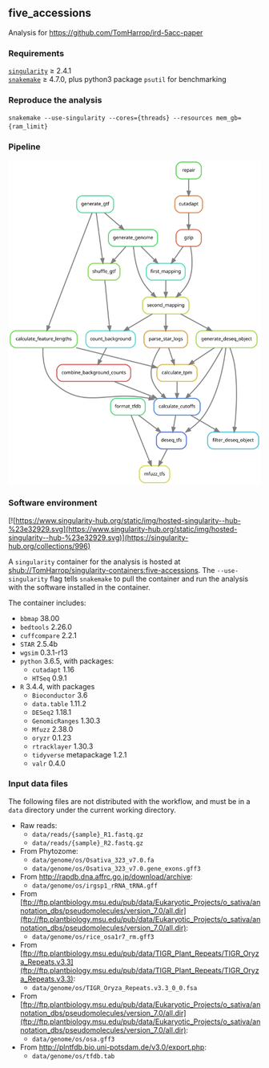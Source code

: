 ## five_accessions

Analysis for https://github.com/TomHarrop/ird-5acc-paper

### Requirements

[`singularity`](https://singularity.lbl.gov) ≥ 2.4.1   
[`snakemake`](https://snakemake.readthedocs.io) ≥ 4.7.0, plus python3 package `psutil` for benchmarking

### Reproduce the analysis

`snakemake --use-singularity --cores={threads} --resources mem_gb={ram_limit}`

### Pipeline

![](dag/dag.svg)

### Software environment

[![https://www.singularity-hub.org/static/img/hosted-singularity--hub-%23e32929.svg](https://www.singularity-hub.org/static/img/hosted-singularity--hub-%23e32929.svg)](https://singularity-hub.org/collections/996)

A `singularity` container for the analysis is hosted at [shub://TomHarrop/singularity-containers:five-accessions](https://www.singularity-hub.org/collections/996). The `--use-singularity` flag tells `snakemake` to pull the container and run the analysis with the software installed in the container.

The container includes: 

- `bbmap` 38.00
- `bedtools` 2.26.0
- `cuffcompare` 2.2.1
- `STAR` 2.5.4b
- `wgsim` 0.3.1-r13
- `python` 3.6.5, with packages:
    + `cutadapt` 1.16
    + `HTSeq` 0.9.1
- `R` 3.4.4, with packages
    + `Bioconductor` 3.6
    + `data.table` 1.11.2
    + `DESeq2` 1.18.1
    + `GenomicRanges` 1.30.3
    + `Mfuzz` 2.38.0
    + `oryzr` 0.1.23
    + `rtracklayer`  1.30.3
    + `tidyverse` metapackage 1.2.1
    + `valr` 0.4.0  

### Input data files

The following files are not distributed with the workflow, and must be in a `data` directory under the current working directory.

- Raw reads:
    + `data/reads/{sample}_R1.fastq.gz`
    + `data/reads/{sample}_R2.fastq.gz`
- From Phytozome:
    + `data/genome/os/Osativa_323_v7.0.fa`
    + `data/genome/os/Osativa_323_v7.0.gene_exons.gff3`
- From http://rapdb.dna.affrc.go.jp/download/archive:
    + `data/genome/os/irgsp1_rRNA_tRNA.gff`
- From [ftp://ftp.plantbiology.msu.edu/pub/data/Eukaryotic_Projects/o_sativa/annotation_dbs/pseudomolecules/version_7.0/all.dir](ftp://ftp.plantbiology.msu.edu/pub/data/Eukaryotic_Projects/o_sativa/annotation_dbs/pseudomolecules/version_7.0/all.dir):
    + `data/genome/os/rice_osa1r7_rm.gff3`
- From [ftp://ftp.plantbiology.msu.edu/pub/data/TIGR_Plant_Repeats/TIGR_Oryza_Repeats.v3.3](ftp://ftp.plantbiology.msu.edu/pub/data/TIGR_Plant_Repeats/TIGR_Oryza_Repeats.v3.3):
    + `data/genome/os/TIGR_Oryza_Repeats.v3.3_0_0.fsa`
- From [ftp://ftp.plantbiology.msu.edu/pub/data/Eukaryotic_Projects/o_sativa/annotation_dbs/pseudomolecules/version_7.0/all.dir](ftp://ftp.plantbiology.msu.edu/pub/data/Eukaryotic_Projects/o_sativa/annotation_dbs/pseudomolecules/version_7.0/all.dir):
    + `data/genome/os/osa.gff3`
- From http://plntfdb.bio.uni-potsdam.de/v3.0/export.php:
    + `data/genome/os/tfdb.tab`
